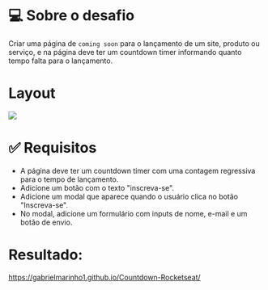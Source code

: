 <h1>💻 Sobre o desafio</h1>
<p>Criar uma página de <code>coming soon</code> para o lançamento de um site, produto ou serviço, e na página deve ter um countdown timer informando quanto tempo falta para o lançamento.</p>
<h1>Layout</h1>
<img src="https://efficient-sloth-d85.notion.site/image/https%3A%2F%2Fs3-us-west-2.amazonaws.com%2Fsecure.notion-static.com%2F4ae14d1c-890d-4c40-8ab1-31369ba44cde%2FMacBook_Pro_16_inch.png?table=block&id=19099266-a58e-43c8-9e87-6e4fd7b22df1&spaceId=08f749ff-d06d-49a8-a488-9846e081b224&width=2000&userId=&cache=v2">
<h1>✅ Requisitos</h1>
<ul>
<li>A página deve ter um countdown timer com uma contagem regressiva para o tempo de lançamento.</li>
<li>Adicione um botão com o texto "inscreva-se".</li>
<li>Adicione um modal que aparece quando o usuário clica no botão "Inscreva-se".</li>
<li>No modal, adicione um formulário com inputs de nome, e-mail e um botão de envio.</li>

</ul>
<h1>Resultado:</h1>
<a href="https://gabrielmarinho1.github.io/Countdown-Rocketseat/">https://gabrielmarinho1.github.io/Countdown-Rocketseat/</a>
